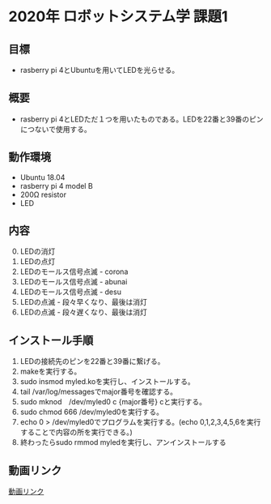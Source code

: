 # 2020年 ロボットシステム学 課題1


## 目標

- rasberry pi 4とUbuntuを用いてLEDを光らせる。

## 概要

- rasberry pi 4とLEDただ１つを用いたものである。LEDを22番と39番のピンにつないで使用する。

## 動作環境

- Ubuntu 18.04
- rasberry pi 4 model B
- 200Ω resistor
- LED
    
## 内容

0. LEDの消灯
1. LEDの点灯
2. LEDのモールス信号点滅 - corona
3. LEDのモールス信号点滅 - abunai
4. LEDのモールス信号点滅 - desu
5. LEDの点滅 - 段々早くなり、最後は消灯
6. LEDの点滅 - 段々遅くなり、最後は消灯

## インストール手順

1. LEDの接続先のピンを22番と39番に繋げる。
2. makeを実行する。
3. sudo insmod myled.koを実行し、インストールする。
4. tail /var/log/messagesでmajor番号を確認する。
5. sudo mknod　/dev/myled0 c {major番号} cと実行する。
6. sudo chmod 666 /dev/myled0を実行する。
7. echo 0 > /dev/myled0でプログラムを実行する。(echo 0,1,2,3,4,5,6を実行することで内容の所を実行できる。)
8. 終わったらsudo rmmod myledを実行し、アンインストールする

## 動画リンク

[動画リンク](https://youtu.be/rNIZPQFW79I)
